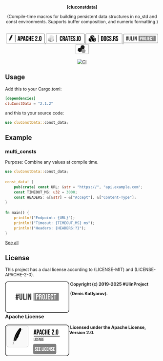 <div id="header" align="center">

  <b>[cluconstdata]</b>
  
  (Compile-time macros for building persistent data structures in no_std and const environments. Supports buffer composition, and numeric formatting.)
  </br></br>

<div id="badges">
  <a href="./LICENSE_APACHE">
    <img src="https://github.com/UlinProject/img/blob/main/short_32/apache2.png?raw=true" alt="apache2"/>
  </a>
  <a href="https://crates.io/crates/cluConstData">
    <img src="https://github.com/UlinProject/img/blob/main/short_32/cratesio.png?raw=true" alt="cratesio"/>
  </a>
  <a href="https://docs.rs/cluConstData">
    <img src="https://github.com/UlinProject/img/blob/main/short_32/docrs.png?raw=true" alt="docrs"/>
  </a>
  <a href="https://github.com/denisandroid">
    <img src="https://github.com/UlinProject/img/blob/main/short_32/uproject.png?raw=true" alt="uproject"/>
  </a>
  <a href="https://github.com/clucompany">
    <img src="https://github.com/UlinProject/img/blob/main/short_32/clulab.png?raw=true" alt="clulab"/>
  </a>
	
  [![CI](https://github.com/clucompany/cluConstData/actions/workflows/CI.yml/badge.svg?event=push)](https://github.com/clucompany/cluConstData/actions/workflows/CI.yml) 


</div>
</div>

## Usage

Add this to your Cargo.toml:

```toml
[dependencies]
cluConstData = "2.1.2"
```

and this to your source code:

```rust
use cluConstData::const_data;
```
## Example

### multi_consts

Purpose: Combine any values at compile time.

```rust
use cluConstData::const_data;

const_data! {
	pub(crate) const URL: &str = "https://", "api.example.com";
	const TIMEOUT_MS: u32 = 3000;
	const HEADERS: &[&str] = &["Accept"], &["Content-Type"];
}

fn main() {
	println!("Endpoint: {URL}");
	println!("Timeout: {TIMEOUT_MS} ms");
	println!("Headers: {HEADERS:?}");
}
```

<a href="./examples">
  See all
</a>

## License

This project has a dual license according to (LICENSE-MIT) and (LICENSE-APACHE-2-0).

<div align="left">
  <a href="https://github.com/denisandroid">
    <img align="left" src="https://github.com/UlinProject/img/blob/main/block_220_100/uproject.png?raw=true" alt="uproject"/>
  </a>
  <b>&nbsp;Copyright (c) 2019-2025 #UlinProject</b>
	
  <b>&nbsp;(Denis Kotlyarov).</b>
  </br></br></br>
</div>

### Apache License

<div align="left">
  <a href="./LICENSE_APACHE">
    <img align="left" src="https://github.com/UlinProject/img/blob/main/block_220_100/apache2.png?raw=true" alt="apache2"/>
    
  </a>
  <b>&nbsp;Licensed under the Apache License, Version 2.0.</b>
  </br></br></br></br>
</div>
